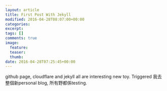 ```yaml
---
layout: article
title: First Post With Jekyll
modified: 2016-04-28T08:07:00+00:00
categories: 
excerpt:
tags: []
comments: true
image:
  feature:
  teaser:
  thumb:
date: 2016-04-28T07:25:45+00:00
---
```

github page, cloudflare and jekyll all are interesting new toy.
Triggered 我去整個新personal blog, 所有野都係testing.
